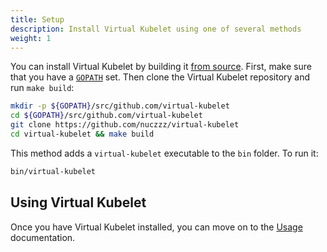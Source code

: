 ```yaml
---
title: Setup
description: Install Virtual Kubelet using one of several methods
weight: 1
---
```


You can install Virtual Kubelet by building it [from source](#source). First, make sure that you have a [`GOPATH`](https://github.com/golang/go/wiki/GOPATH) set. Then clone the Virtual Kubelet repository and run `make build`:

```bash
mkdir -p ${GOPATH}/src/github.com/virtual-kubelet
cd ${GOPATH}/src/github.com/virtual-kubelet
git clone https://github.com/nuczzz/virtual-kubelet
cd virtual-kubelet && make build
```

This method adds a `virtual-kubelet` executable to the `bin` folder. To run it:

```bash
bin/virtual-kubelet
```

## Using Virtual Kubelet

Once you have Virtual Kubelet installed, you can move on to the [Usage](../usage) documentation.
